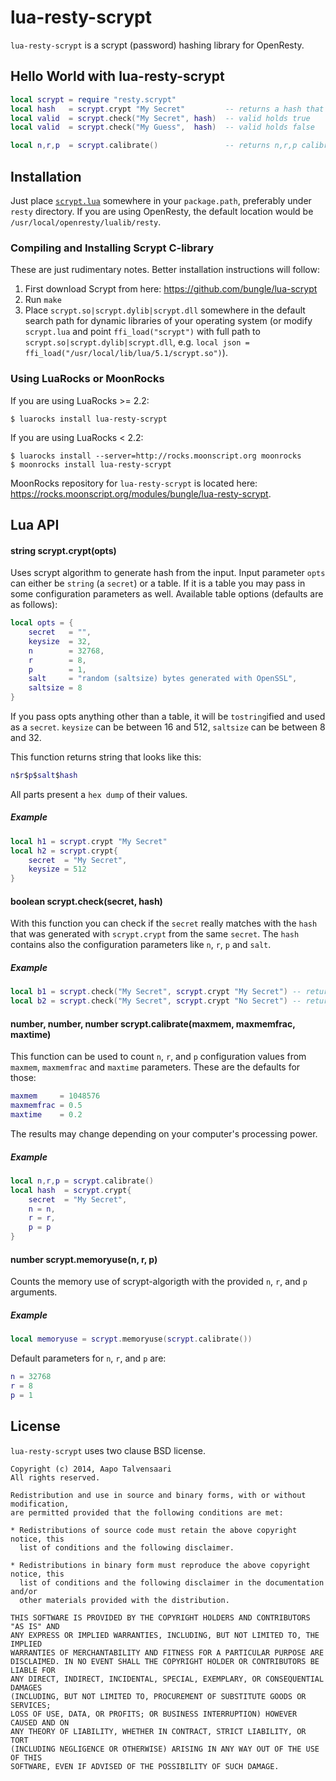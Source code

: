 # lua-resty-scrypt

`lua-resty-scrypt` is a scrypt (password) hashing library for OpenResty.

## Hello World with lua-resty-scrypt

```lua
local scrypt = require "resty.scrypt"
local hash   = scrypt.crypt "My Secret"         -- returns a hash that can be stored in db
local valid  = scrypt.check("My Secret", hash)  -- valid holds true
local valid  = scrypt.check("My Guess",  hash)  -- valid holds false

local n,r,p  = scrypt.calibrate()               -- returns n,r,p calibration values
```

## Installation

Just place [`scrypt.lua`](https://github.com/bungle/lua-resty-scrypt/blob/master/lib/resty/scrypt.lua) somewhere in your `package.path`, preferably under `resty` directory. If you are using OpenResty, the default location would be `/usr/local/openresty/lualib/resty`.

### Compiling and Installing Scrypt C-library

These are just rudimentary notes. Better installation instructions will follow:

1. First download Scrypt from here: https://github.com/bungle/lua-scrypt
2. Run `make`
4. Place `scrypt.so|scrypt.dylib|scrypt.dll` somewhere in the default search path for dynamic libraries of your operating system (or modify `scrypt.lua` and point `ffi_load("scrypt")` with full path to `scrypt.so|scrypt.dylib|scrypt.dll`, e.g. `local json = ffi_load("/usr/local/lib/lua/5.1/scrypt.so")`).

### Using LuaRocks or MoonRocks

If you are using LuaRocks >= 2.2:

```Shell
$ luarocks install lua-resty-scrypt
```

If you are using LuaRocks < 2.2:

```Shell
$ luarocks install --server=http://rocks.moonscript.org moonrocks
$ moonrocks install lua-resty-scrypt
```

MoonRocks repository for `lua-resty-scrypt`  is located here: https://rocks.moonscript.org/modules/bungle/lua-resty-scrypt.

## Lua API

#### string scrypt.crypt(opts)

Uses scrypt algorithm to generate hash from the input. Input parameter `opts` can
either be `string` (a `secret`) or a table. If it is a table you may pass in some
configuration parameters as well. Available table options (defaults are as follows):

```lua
local opts = {
    secret   = "",
    keysize  = 32,
    n        = 32768,
    r        = 8,
    p        = 1,
    salt     = "random (saltsize) bytes generated with OpenSSL",
    saltsize = 8
}
```

If you pass opts anything other than a table, it will be `tostring`ified and used
as a `secret`. `keysize` can be between 16 and 512, `saltsize` can be between 8
and 32.

This function returns string that looks like this:

```lua
n$r$p$salt$hash
```

All parts present a `hex dump` of their values.

##### Example

```lua
local h1 = scrypt.crypt "My Secret"
local h2 = scrypt.crypt{
    secret  = "My Secret",
    keysize = 512 
}
```

#### boolean scrypt.check(secret, hash)

With this function you can check if the `secret` really matches with the `hash` that
was generated with `scrypt.crypt` from the same `secret`. The `hash` contains also the
configuration parameters like `n`, `r`, `p` and `salt`.

##### Example

```lua
local b1 = scrypt.check("My Secret", scrypt.crypt "My Secret") -- returns true
local b2 = scrypt.check("My Secret", scrypt.crypt "No Secret") -- returns false
```

#### number, number, number scrypt.calibrate(maxmem, maxmemfrac, maxtime)

This function can be used to count `n`, `r`, and `p` configuration values from
`maxmem`, `maxmemfrac` and `maxtime` parameters. These are the defaults for those:

```lua
maxmem     = 1048576
maxmemfrac = 0.5
maxtime    = 0.2
```

The results may change depending on your computer's processing power.

##### Example

```lua
local n,r,p = scrypt.calibrate()
local hash  = scrypt.crypt{
    secret  = "My Secret",
    n = n,
    r = r,
    p = p
}
```

#### number scrypt.memoryuse(n, r, p)

Counts the memory use of scrypt-algorigth with the provided `n`, `r`, and `p`
arguments.

##### Example

```lua
local memoryuse = scrypt.memoryuse(scrypt.calibrate())
```

Default parameters for `n`, `r`, and `p` are:

```lua
n = 32768
r = 8
p = 1
```

## License

`lua-resty-scrypt` uses two clause BSD license.

```
Copyright (c) 2014, Aapo Talvensaari
All rights reserved.

Redistribution and use in source and binary forms, with or without modification,
are permitted provided that the following conditions are met:

* Redistributions of source code must retain the above copyright notice, this
  list of conditions and the following disclaimer.

* Redistributions in binary form must reproduce the above copyright notice, this
  list of conditions and the following disclaimer in the documentation and/or
  other materials provided with the distribution.

THIS SOFTWARE IS PROVIDED BY THE COPYRIGHT HOLDERS AND CONTRIBUTORS "AS IS" AND
ANY EXPRESS OR IMPLIED WARRANTIES, INCLUDING, BUT NOT LIMITED TO, THE IMPLIED
WARRANTIES OF MERCHANTABILITY AND FITNESS FOR A PARTICULAR PURPOSE ARE
DISCLAIMED. IN NO EVENT SHALL THE COPYRIGHT HOLDER OR CONTRIBUTORS BE LIABLE FOR
ANY DIRECT, INDIRECT, INCIDENTAL, SPECIAL, EXEMPLARY, OR CONSEQUENTIAL DAMAGES
(INCLUDING, BUT NOT LIMITED TO, PROCUREMENT OF SUBSTITUTE GOODS OR SERVICES;
LOSS OF USE, DATA, OR PROFITS; OR BUSINESS INTERRUPTION) HOWEVER CAUSED AND ON
ANY THEORY OF LIABILITY, WHETHER IN CONTRACT, STRICT LIABILITY, OR TORT
(INCLUDING NEGLIGENCE OR OTHERWISE) ARISING IN ANY WAY OUT OF THE USE OF THIS
SOFTWARE, EVEN IF ADVISED OF THE POSSIBILITY OF SUCH DAMAGE.
```
